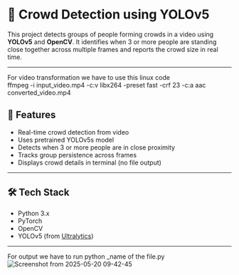 # 🧠 Crowd Detection using YOLOv5

This project detects groups of people forming crowds in a video using **YOLOv5** and **OpenCV**. It identifies when 3 or more people are standing close together across multiple frames and reports the crowd size in real time.

---
For video transformation we have to use this linux code  
ffmpeg -i input_video.mp4 -c:v libx264 -preset fast -crf 23 -c:a aac converted_video.mp4



## 📌 Features

- Real-time crowd detection from video
- Uses pretrained YOLOv5s model
- Detects when 3 or more people are in close proximity
- Tracks group persistence across frames
- Displays crowd details in terminal (no file output)

---

## 🛠️ Tech Stack

- Python 3.x
- PyTorch
- OpenCV
- YOLOv5 (from [Ultralytics](https://github.com/ultralytics/yolov5))

---


For output we have to run python _name of the file.py
![Screenshot from 2025-05-20 09-42-45](https://github.com/user-attachments/assets/f089f348-7c23-4bb7-9b06-5f6411274345)


